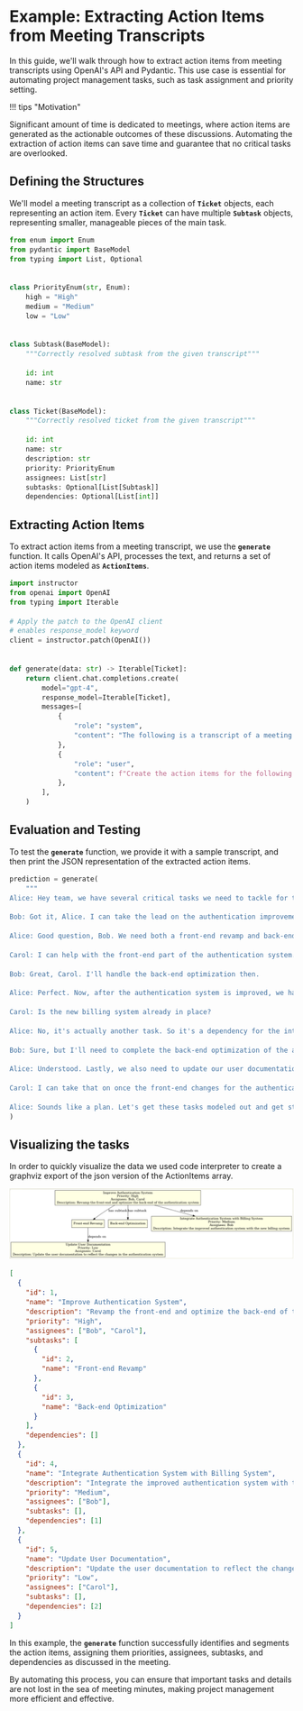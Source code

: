 # Example: Extracting Action Items from Meeting Transcripts

In this guide, we'll walk through how to extract action items from meeting transcripts using OpenAI's API and Pydantic. This use case is essential for automating project management tasks, such as task assignment and priority setting.

!!! tips "Motivation"

Significant amount of time is dedicated to meetings, where action items are generated as the actionable outcomes of these discussions. Automating the extraction of action items can save time and guarantee that no critical tasks are overlooked.

## Defining the Structures

We'll model a meeting transcript as a collection of **`Ticket`** objects, each representing an action item. Every **`Ticket`** can have multiple **`Subtask`** objects, representing smaller, manageable pieces of the main task.

```python
from enum import Enum
from pydantic import BaseModel
from typing import List, Optional


class PriorityEnum(str, Enum):
    high = "High"
    medium = "Medium"
    low = "Low"


class Subtask(BaseModel):
    """Correctly resolved subtask from the given transcript"""

    id: int
    name: str


class Ticket(BaseModel):
    """Correctly resolved ticket from the given transcript"""

    id: int
    name: str
    description: str
    priority: PriorityEnum
    assignees: List[str]
    subtasks: Optional[List[Subtask]]
    dependencies: Optional[List[int]]
```

## Extracting Action Items

To extract action items from a meeting transcript, we use the **`generate`** function. It calls OpenAI's API, processes the text, and returns a set of action items modeled as **`ActionItems`**.

```python
import instructor
from openai import OpenAI
from typing import Iterable

# Apply the patch to the OpenAI client
# enables response_model keyword
client = instructor.patch(OpenAI())


def generate(data: str) -> Iterable[Ticket]:
    return client.chat.completions.create(
        model="gpt-4",
        response_model=Iterable[Ticket],
        messages=[
            {
                "role": "system",
                "content": "The following is a transcript of a meeting...",
            },
            {
                "role": "user",
                "content": f"Create the action items for the following transcript: {data}",
            },
        ],
    )
```

## Evaluation and Testing

To test the **`generate`** function, we provide it with a sample transcript, and then print the JSON representation of the extracted action items.

```python
prediction = generate(
    """
Alice: Hey team, we have several critical tasks we need to tackle for the upcoming release. First, we need to work on improving the authentication system. It's a top priority.

Bob: Got it, Alice. I can take the lead on the authentication improvements. Are there any specific areas you want me to focus on?

Alice: Good question, Bob. We need both a front-end revamp and back-end optimization. So basically, two sub-tasks.

Carol: I can help with the front-end part of the authentication system.

Bob: Great, Carol. I'll handle the back-end optimization then.

Alice: Perfect. Now, after the authentication system is improved, we have to integrate it with our new billing system. That's a medium priority task.

Carol: Is the new billing system already in place?

Alice: No, it's actually another task. So it's a dependency for the integration task. Bob, can you also handle the billing system?

Bob: Sure, but I'll need to complete the back-end optimization of the authentication system first, so it's dependent on that.

Alice: Understood. Lastly, we also need to update our user documentation to reflect all these changes. It's a low-priority task but still important.

Carol: I can take that on once the front-end changes for the authentication system are done. So, it would be dependent on that.

Alice: Sounds like a plan. Let's get these tasks modeled out and get started."""
)
```

## Visualizing the tasks

In order to quickly visualize the data we used code interpreter to create a graphviz export of the json version of the ActionItems array.

![action items](action_items.png)

```json
[
  {
    "id": 1,
    "name": "Improve Authentication System",
    "description": "Revamp the front-end and optimize the back-end of the authentication system",
    "priority": "High",
    "assignees": ["Bob", "Carol"],
    "subtasks": [
      {
        "id": 2,
        "name": "Front-end Revamp"
      },
      {
        "id": 3,
        "name": "Back-end Optimization"
      }
    ],
    "dependencies": []
  },
  {
    "id": 4,
    "name": "Integrate Authentication System with Billing System",
    "description": "Integrate the improved authentication system with the new billing system",
    "priority": "Medium",
    "assignees": ["Bob"],
    "subtasks": [],
    "dependencies": [1]
  },
  {
    "id": 5,
    "name": "Update User Documentation",
    "description": "Update the user documentation to reflect the changes in the authentication system",
    "priority": "Low",
    "assignees": ["Carol"],
    "subtasks": [],
    "dependencies": [2]
  }
]
```

In this example, the **`generate`** function successfully identifies and segments the action items, assigning them priorities, assignees, subtasks, and dependencies as discussed in the meeting.

By automating this process, you can ensure that important tasks and details are not lost in the sea of meeting minutes, making project management more efficient and effective.
